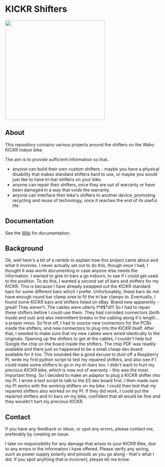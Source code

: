 # KICKR Shifters

<img src="https://github.com/StephenDone/kickr_shifters/assets/68420912/0006cc02-046b-4ed4-8a2b-25e99c15ed23" width="324">

## About
This repository contains various projects around the shifters on the Waho KICKR indoor bike.

The aim is to provide sufficient information so that..
- anyone can build their own custom shifters - maybe you have a physical disability that makes standard shifters hard to use, or maybe you would just like to have tri-bar shifters on your bike.
- anyone can repair their shifters, once they are out of warranty or have been damaged in a way that voids the warranty.
- anyone can interface their bike's shifters to another device, promoting recycling and reuse of technology, once it reaches the end of its useful life.

## Documentation
See the [Wiki](../../wiki) for documentation. 

## Background
Ok, well here's a bit of a ramble to explain how this project came about and what it involves. I never actually set out to do this, though once I had, I thought it was worth documenting in case anyone else needs the information. 
I wanted to give tri bars a go indoors, to see if I could get used to the position. To do this, I wanted a second set of bars and shifters for my KICKR. This is because I have already swapped out the KICKR standard bars for some different bars which I prefer. Unfortunately, these bars do not have enough round bar clamp area to fit the tri bar clamps to. 
Eventually, I found some KICKR bars and shifters listed on eBay. Brand new apparently - great! They weren't. The cables were utterly f*#$*d!!! 
So I had to repair these shifters before I could use them. They had corroded connectors (both inside and out) and also intermittent breaks in the cabling along it's length... a proper mess. So first off, I had to source new connectors for the PCBs inside the shifters, and new connectors to plug into the KICKR itself. After that, I needed to make sure that my new cables were wired identically to the originals.
Opening up the shifters to get at the cables, I couldn't help but Google the chip on the board inside the shifters. The chip PDF was readily available and there just so happened to be a small cheap dev board available for it too. This sounded like a good excuse to dust off a Raspberry PI, write my first python script to test my repaired shifters, and also see if I could make some shifters to go in my tri-bars too. I didn't want to hurt my precious KICKR bike, which is now out of warranty - this was the most important thing. So I decided to make an adaptor to plug a KICKR shifter into my PI. I wrote a test script to talk to the £5 dev board first. I then made sure my PI works with the working shifters on my bike. I could then test that my repaired shifters also worked on my PI. If they did work, I could put the repaired shifters and tri bars on my bike, confident that all would be fine and they wouldn't hurt my precious KICKR. 

## Contact
If you have any feedback or ideas, or spot any errors, please contact me, preferably by creating an issue.

I take no responsibility for any damage that arises to your KICKR Bike, due to any errors in the information I have offered. Please verify any wiring, such as power supply polarity and pinouts as you go along - that's what I did. If you spot anything that is incorrect, please let me know.
